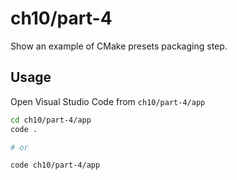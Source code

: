 # ch10/part-4

Show an example of CMake presets packaging step.

## Usage

Open Visual Studio Code from `ch10/part-4/app`

```bash
cd ch10/part-4/app
code .

# or

code ch10/part-4/app
```
